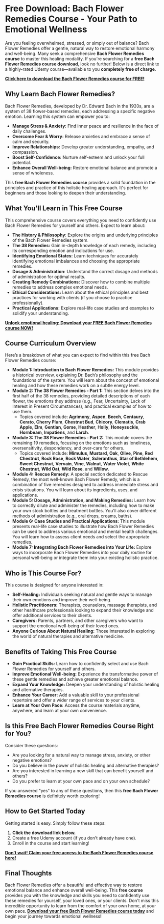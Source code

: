 # Free Download: Bach Flower Remedies Course - Your Path to Emotional Wellness

Are you feeling overwhelmed, stressed, or simply out of balance? Bach Flower Remedies offer a gentle, natural way to restore emotional harmony and well-being. Many seek a comprehensive **Bach Flower Remedies course** to master this healing modality. If you're searching for a **free Bach Flower Remedies course download**, look no further! Below is a direct link to a highly-rated Udemy course—available to you **completely free of charge**.

[**Click here to download the Bach Flower Remedies course for FREE!**](https://udemywork.com/bach-flower-remedies-course)

## Why Learn Bach Flower Remedies?

Bach Flower Remedies, developed by Dr. Edward Bach in the 1930s, are a system of 38 flower-based remedies, each addressing a specific negative emotion. Learning this system can empower you to:

*   **Manage Stress & Anxiety:** Find inner peace and resilience in the face of daily challenges.
*   **Overcome Fear & Worry:** Release anxieties and embrace a sense of calm and security.
*   **Improve Relationships:** Develop greater understanding, empathy, and compassion.
*   **Boost Self-Confidence:** Nurture self-esteem and unlock your full potential.
*   **Enhance Overall Well-being:** Restore emotional balance and promote a sense of wholeness.

This **free Bach Flower Remedies course** provides a solid foundation in the principles and practice of this holistic healing approach. It's perfect for beginners and those looking to deepen their understanding.

## What You'll Learn in This Free Course

This comprehensive course covers everything you need to confidently use Bach Flower Remedies for yourself and others. Expect to learn about:

*   **The History & Philosophy:** Explore the origins and underlying principles of the Bach Flower Remedies system.
*   **The 38 Remedies:** Gain in-depth knowledge of each remedy, including its corresponding emotion and indications for use.
*   **Identifying Emotional States:** Learn techniques for accurately identifying emotional imbalances and choosing the appropriate remedies.
*   **Dosage & Administration:** Understand the correct dosage and methods of administration for optimal results.
*   **Creating Remedy Combinations:** Discover how to combine multiple remedies to address complex emotional needs.
*   **Ethical Considerations:** Learn about the ethical principles and best practices for working with clients (if you choose to practice professionally).
*   **Practical Applications:** Explore real-life case studies and examples to solidify your understanding.

[**Unlock emotional healing: Download your FREE Bach Flower Remedies course NOW!**](https://udemywork.com/bach-flower-remedies-course)

## Course Curriculum Overview

Here’s a breakdown of what you can expect to find within this free Bach Flower Remedies course:

*   **Module 1: Introduction to Bach Flower Remedies:** This module provides a historical overview, explaining Dr. Bach’s philosophy and the foundations of the system. You will learn about the concept of emotional healing and how these remedies work on a subtle energy level.
*   **Module 2: The 38 Flower Remedies - Part 1:** This section delves into the first half of the 38 remedies, providing detailed descriptions of each flower, the emotions they address (e.g., Fear, Uncertainty, Lack of Interest in Present Circumstances), and practical examples of how to use them.
    *   Topics covered include: **Agrimony**, **Aspen**, **Beech**, **Centaury**, **Cerato**, **Cherry Plum**, **Chestnut Bud**, **Chicory**, **Clematis**, **Crab Apple**, **Elm**, **Gentian**, **Gorse**, **Heather**, **Holly**, **Honeysuckle**, **Hornbeam**, **Impatiens**, and **Larch**.
*   **Module 3: The 38 Flower Remedies - Part 2:** This module covers the remaining 19 remedies, focusing on the emotions such as loneliness, oversensitivity, despondency, and over-care for others.
    *   Topics covered include: **Mimulus**, **Mustard**, **Oak**, **Olive**, **Pine**, **Red Chestnut**, **Rock Rose**, **Rock Water**, **Scleranthus**, **Star of Bethlehem**, **Sweet Chestnut**, **Vervain**, **Vine**, **Walnut**, **Water Violet**, **White Chestnut**, **Wild Oat**, **Wild Rose**, and **Willow**.
*   **Module 4: Rescue Remedy:** A special section dedicated to Rescue Remedy, the most well-known Bach Flower Remedy, which is a combination of five remedies designed to address immediate stress and crisis situations. You will learn about its ingredients, uses, and applications.
*   **Module 5: Dosage, Administration, and Making Remedies:** Learn how to correctly dilute and administer the remedies, including how to make your own stock bottles and treatment bottles. You'll also cover different methods of administration (e.g., oral drops, creams, baths).
*   **Module 6: Case Studies and Practical Applications:** This module presents real-life case studies to illustrate how Bach Flower Remedies can be used to address various emotional and mental health challenges. You will learn how to assess client needs and select the appropriate remedies.
*   **Module 7: Integrating Bach Flower Remedies into Your Life:** Explore ways to incorporate Bach Flower Remedies into your daily routine for personal well-being or integrate them into your existing holistic practice.

## Who is This Course For?

This course is designed for anyone interested in:

*   **Self-Healing:** Individuals seeking natural and gentle ways to manage their own emotions and improve their well-being.
*   **Holistic Practitioners:** Therapists, counselors, massage therapists, and other healthcare professionals looking to expand their knowledge and offer additional services to their clients.
*   **Caregivers:** Parents, partners, and other caregivers who want to support the emotional well-being of their loved ones.
*   **Anyone Curious About Natural Healing:** Those interested in exploring the world of natural therapies and alternative medicine.

## Benefits of Taking This Free Course

*   **Gain Practical Skills:** Learn how to confidently select and use Bach Flower Remedies for yourself and others.
*   **Improve Emotional Well-being:** Experience the transformative power of these gentle remedies and achieve greater emotional balance.
*   **Expand Your Knowledge:** Deepen your understanding of holistic healing and alternative therapies.
*   **Enhance Your Career:** Add a valuable skill to your professional repertoire and offer a wider range of services to your clients.
*   **Learn at Your Own Pace:** Access the course materials anytime, anywhere, and learn at your own convenience.

## Is this Free Bach Flower Remedies Course Right for You?

Consider these questions:

*   Are you looking for a natural way to manage stress, anxiety, or other negative emotions?
*   Do you believe in the power of holistic healing and alternative therapies?
*   Are you interested in learning a new skill that can benefit yourself and others?
*   Do you prefer to learn at your own pace and on your own schedule?

If you answered "yes" to any of these questions, then this **free Bach Flower Remedies course** is definitely worth exploring!

## How to Get Started Today

Getting started is easy. Simply follow these steps:

1.  **Click the download link below.**
2.  Create a free Udemy account (if you don't already have one).
3.  Enroll in the course and start learning!

[**Don't wait! Claim your free access to the Bach Flower Remedies course here!**](https://udemywork.com/bach-flower-remedies-course)

## Final Thoughts

Bach Flower Remedies offer a beautiful and effective way to restore emotional balance and enhance overall well-being. This **free course** provides you with the knowledge and skills you need to confidently use these remedies for yourself, your loved ones, or your clients. Don't miss this incredible opportunity to learn from the comfort of your own home, at your own pace. **[Download your free Bach Flower Remedies course today](https://udemywork.com/bach-flower-remedies-course)** and begin your journey towards emotional wellness!
